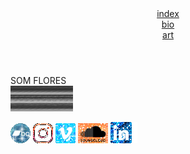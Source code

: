 <!DOCTYPE html>
<html>
     <head>
            <meta charset="UTF-8">
            <meta name="viewport" content="width=device-width, initial-scale=1.0">
            <meta http-equiv="X-UA-Compatible" content="ie=edge">
             <style type="text/css"></style>
             <title>SOM FLORES</title>
            <meta name="description" content="Som Flores is Lêdo's Homepage">
            <meta name="keywords" content="sound">
            <link rel="stylesheet" type="text/css" href="css/style.css">
        </head>
<body>
  

<div class="wrapper">
        <header class="header"><div class="flex-container-header" class="center">
            <div class="flex-item"><a href="index-1.html" alt="home">index</a></div>
            <div class="flex-item"><a href="bio.html" alt="about">bio</a></div>
            <div class="flex-item"><a href="art.html" alt="art">art</a></div>
           
            
 </div>
 </header></body>


<article class="main">
<div class="flex-item">    <div class="centered-text" >SOM FLORES</div>
 <img src="img/indexgif.gif" width="100px" class="center"></a>
           
                  
                   
                
 </p></div>
</article>


 <footer class="footer">
<div class="flex-container-footer">
<a href="https://loudvolumecomputer.bandcamp.com/" alt="https://loudvolumecomputer.bandcamp.com" target="_blank"><img src="icon/bandcamp02.gif"></a>
<a href="https://www.instagram.com/loudvolume.computer/" alt="https://www.instagram.com/loudvolume.computer/" target="_blank"><img src="icon/insta01.gif"></a>
<a href="https://vimeo.com/ritaledo" alt="https://vimeo.com/ritaledo" target="_blank"><img src="icon/vimeo01.gif"></a>
<a href="https://soundcloud.com/rizumirai" alt="https://soundcloud.com/rizumirai" target="_blank"><img src="icon/soundcloud03.gif"></a>
<a href="https://www.linkedin.com/in/ledo/" alt="https://www.linkedin.com/in/ledo/" target="_blank"><img src="icon/linkedin01.gif"></a></footer>
</div>
</div>

          
          
</html>
</body></html>